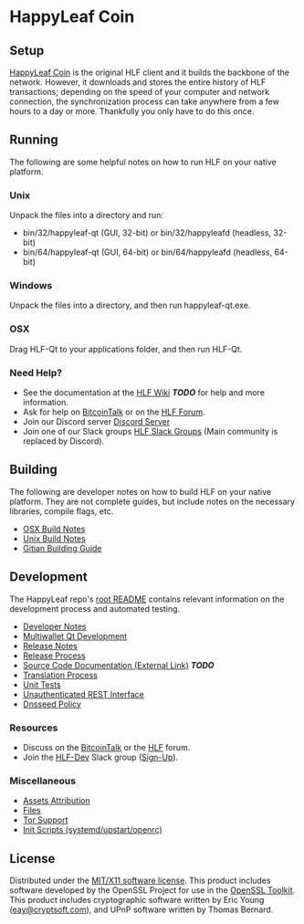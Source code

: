 HappyLeaf Coin
=====================

Setup
---------------------
[HappyLeaf Coin](https://happyleaf.icu/wallet) is the original HLF client and it builds the backbone of the network. However, it downloads and stores the entire history of HLF transactions; depending on the speed of your computer and network connection, the synchronization process can take anywhere from a few hours to a day or more. Thankfully you only have to do this once.

Running
---------------------
The following are some helpful notes on how to run HLF on your native platform.

### Unix

Unpack the files into a directory and run:

- bin/32/happyleaf-qt (GUI, 32-bit) or bin/32/happyleafd (headless, 32-bit)
- bin/64/happyleaf-qt (GUI, 64-bit) or bin/64/happyleafd (headless, 64-bit)

### Windows

Unpack the files into a directory, and then run happyleaf-qt.exe.

### OSX

Drag HLF-Qt to your applications folder, and then run HLF-Qt.

### Need Help?

* See the documentation at the [HLF Wiki](https://en.bitcoin.it/wiki/Main_Page) ***TODO***
for help and more information.
* Ask for help on [BitcoinTalk](https://bitcointalk.org/index.php?topic=1262920.0) or on the [HLF Forum](http://forum.happyleaf.icu/).
* Join our Discord server [Discord Server](https://discord.happyleaf.icu)
* Join one of our Slack groups [HLF Slack Groups](https://happyleaf.icu/slack-logins/) (Main community is replaced by Discord).

Building
---------------------
The following are developer notes on how to build HLF on your native platform. They are not complete guides, but include notes on the necessary libraries, compile flags, etc.

- [OSX Build Notes](build-osx.md)
- [Unix Build Notes](build-unix.md)
- [Gitian Building Guide](gitian-building.md)

Development
---------------------
The HappyLeaf repo's [root README](https://github.com/HLF-Project/HLF/blob/master/README.md) contains relevant information on the development process and automated testing.

- [Developer Notes](developer-notes.md)
- [Multiwallet Qt Development](multiwallet-qt.md)
- [Release Notes](release-notes.md)
- [Release Process](release-process.md)
- [Source Code Documentation (External Link)](https://dev.visucore.com/bitcoin/doxygen/) ***TODO***
- [Translation Process](translation_process.md)
- [Unit Tests](unit-tests.md)
- [Unauthenticated REST Interface](REST-interface.md)
- [Dnsseed Policy](dnsseed-policy.md)

### Resources

* Discuss on the [BitcoinTalk](https://bitcointalk.org/index.php?topic=1262920.0) or the [HLF](http://forum.happyleaf.icu/) forum.
* Join the [HLF-Dev](https://happyleaf-dev.slack.com/) Slack group ([Sign-Up](https://happyleaf-dev.herokuapp.com/)).

### Miscellaneous
- [Assets Attribution](assets-attribution.md)
- [Files](files.md)
- [Tor Support](tor.md)
- [Init Scripts (systemd/upstart/openrc)](init.md)

License
---------------------
Distributed under the [MIT/X11 software license](http://www.opensource.org/licenses/mit-license.php).
This product includes software developed by the OpenSSL Project for use in the [OpenSSL Toolkit](https://www.openssl.org/). This product includes
cryptographic software written by Eric Young ([eay@cryptsoft.com](mailto:eay@cryptsoft.com)), and UPnP software written by Thomas Bernard.
